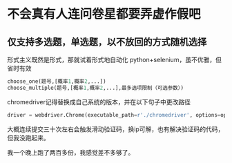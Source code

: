 # 不会真有人连问卷星都要弄虚作假吧
## 仅支持多选题，单选题，以不放回的方式随机选择
形式主义既然是形式，那就试着形式地自动化
python+selenium，虽不优雅，但省时有效

```python
choose_one(题号,[概率1,概率2,...])
choose_multiple(题号,[概率1,概率2,...],最多选项限制（可选参数）)
```

chromedriver记得替换成自己系统的版本，并在以下句子中更改路径

```python
driver = webdriver.Chrome(executable_path=r'./chromedriver', options=opt)
```

大概连续提交三十次左右会触发滑动验证码，换ip可解，也有解决验证码的代码，但我没跑起来。

我一个晚上跑了两百多份，我感觉差不多够了。



